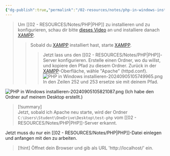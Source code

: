 ```yaml
---
{"dg-publish":true,"permalink":"/02-resources/notes/php-in-windows-installieren/","tags":["code/PHP"]}
---
```


> Um [[02 - RESOURCES/Notes/PHP\|PHP]] zu installieren und zu konfigurieren, schau dir bitte [dieses Video](https://www.youtube.com/watch?v=Mip_RuSEoso) an und installiere danach [XAMPP](https://www.youtube.com/watch?v=G2VEf-8nepc&t=235s).
> 
> > Sobald du [XAMPP](https://www.youtube.com/watch?v=G2VEf-8nepc&t=235s) installiert hast, starte [XAMPP](https://www.youtube.com/watch?v=G2VEf-8nepc&t=235s).
> > 
> > > Jetzt lass uns den [[02 - RESOURCES/Notes/PHP\|PHP]]-Server konfigurieren. Erstelle einen Ordner, wo du willst, und kopiere den Pfad zu diesem Ordner. Zurück in der [XAMPP](https://www.youtube.com/watch?v=G2VEf-8nepc&t=235s)-Oberfläche, wähle "Apache" (httpd.conf). ![PHP in Windows installieren-20240905105749965.png](/img/user/02%20-%20RESOURCES/Files/IMG/PHP%20in%20Windows%20installieren-20240905105749965.png) In den Zeilen 252 und 253 ersetze sie mit deinem Pfad.

![PHP in Windows installieren-20240905105821087.png](/img/user/02%20-%20RESOURCES/Files/IMG/PHP%20in%20Windows%20installieren-20240905105821087.png) (Ich habe den Ordner auf meinem Desktop erstellt.)

> [!summary]  
> Jetzt, sobald ich Apache neu starte, wird der Ordner  
> `C:\Users\Student\OneDrive\Desktop\test-php` vom [[02 - RESOURCES/Notes/PHP\|PHP]]-Server erkannt.

Jetzt muss du nur ein [[02 - RESOURCES/Notes/PHP\|PHP]]-Datei einlegen und anfangen mit den zu arbeiten.

>[!hint] 
>Öffnet dein Browser und gib als URL 'http://localhost/' ein.
